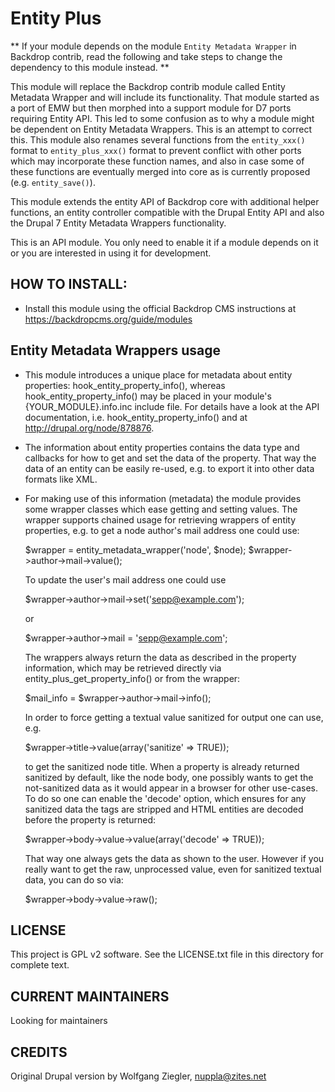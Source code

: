 Entity Plus
=================

** If your module depends on the module `Entity Metadata Wrapper` in Backdrop
contrib, read the following and take steps to change the dependency to this 
module instead. **

This module will replace the Backdrop contrib module called Entity Metadata 
Wrapper and will include its functionality. That module started as a port of EMW
but then morphed into a support module for D7 ports requiring Entity API. This
led to some confusion as to why a module might be dependent on Entity Metadata 
Wrappers. This is an attempt to correct this. This module also renames several 
functions from the `entity_xxx()` format to `entity_plus_xxx()` format to 
prevent conflict with other ports which may incorporate these function names, 
and also in case some of these functions are eventually merged into core as is
currently proposed (e.g. `entity_save()`).

This module extends the entity API of Backdrop core with additional helper
functions, an entity controller compatible with the Drupal Entity API and
also the Drupal 7 Entity Metadata Wrappers functionality.

This is an API module. You only need to enable it if a module depends on it or
you are interested in using it for development.

HOW TO INSTALL:
---------------
- Install this module using the official Backdrop CMS instructions at 
https://backdropcms.org/guide/modules


Entity Metadata Wrappers usage
---------------

* This module introduces a unique place for metadata about entity properties:
  hook_entity_property_info(), whereas hook_entity_property_info() may be
  placed in your module's {YOUR_MODULE}.info.inc include file. For details
  have a look at the API documentation, i.e. hook_entity_property_info() and
  at http://drupal.org/node/878876.

* The information about entity properties contains the data type and callbacks
  for how to get and set the data of the property. That way the data of an
  entity can be easily re-used, e.g. to export it into other data formats like
  XML.

* For making use of this information (metadata) the module provides some
  wrapper classes which ease getting and setting values. The wrapper supports
  chained usage for retrieving wrappers of entity properties, e.g. to get a
  node author's mail address one could use:

     $wrapper = entity_metadata_wrapper('node', $node);
     $wrapper->author->mail->value();

  To update the user's mail address one could use

     $wrapper->author->mail->set('sepp@example.com');

     or

     $wrapper->author->mail = 'sepp@example.com';

  The wrappers always return the data as described in the property
  information, which may be retrieved directly via entity_plus_get_property_info()
  or from the wrapper:

     $mail_info = $wrapper->author->mail->info();

  In order to force getting a textual value sanitized for output one can use,
  e.g.

     $wrapper->title->value(array('sanitize' => TRUE));

  to get the sanitized node title. When a property is already returned
  sanitized by default, like the node body, one possibly wants to get the
  not-sanitized data as it would appear in a browser for other use-cases.
  To do so one can enable the 'decode' option, which ensures for any sanitized
  data the tags are stripped and HTML entities are decoded before the property
  is returned:

     $wrapper->body->value->value(array('decode' => TRUE));

  That way one always gets the data as shown to the user. However if you
  really want to get the raw, unprocessed value, even for sanitized textual
  data, you can do so via:

    $wrapper->body->value->raw();

      
LICENSE
---------------    

This project is GPL v2 software. See the LICENSE.txt file in this directory 
for complete text.

CURRENT MAINTAINERS
---------------    

Looking for maintainers

CREDITS   
--------------- 

Original Drupal version by Wolfgang Ziegler, nuppla@zites.net
